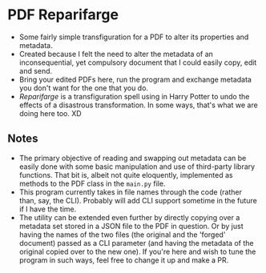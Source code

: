 # PDF Reparifarge

- Some fairly simple transfiguration for a PDF to alter its properties and metadata. 
- Created because I felt the need to alter the metadata of an inconsequential, yet compulsory document that I could easily copy, edit and send.
- Bring your edited PDFs here, run the program and exchange metadata you don't want for the one that you do. 
- *Reparifarge* is a transfiguration spell using in Harry Potter to undo the effects of a disastrous transformation. In some ways, that's what we are doing here too. XD


## Notes

- The primary objective of reading and swapping out metadata can be easily done with some basic manipulation and use of third-party library functions. That bit is, albeit not quite eloquently, implemented as methods to the PDF class in the `main.py` file.
- This program currently takes in file names through the code (rather than, say, the CLI). Probably will add CLI support sometime in the future if I have the time.
- The utility can be extended even further by directly copying over a metadata set stored in a JSON file to the PDF in question. Or by just having the names of the two files (the original and the 'forged' document) passed as a CLI parameter (and having the metadata of the original copied over to the new one). If you're here and wish to tune the program in such ways, feel free to change it up and make a PR.
